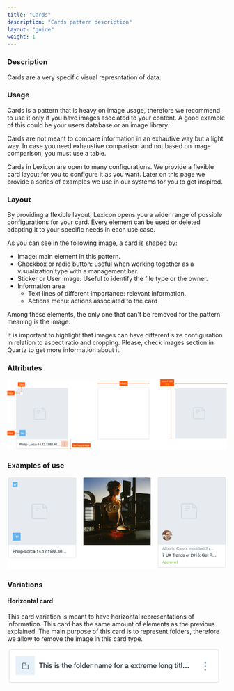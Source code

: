 ```yaml
---
title: "Cards"
description: "Cards pattern description"
layout: "guide"
weight: 1
---
```


### Description

Cards are a very specific visual represntation of data.

### Usage
Cards is a pattern that is heavy on image usage, therefore we recommend to use it only if you have images asociated to your content. A good example of this could be your users database or an image library.

Cards are not meant to compare information in an exhautive way but a light way. In case you need exhaustive comparison and not based on image comparison, you must use a table.

Cards in Lexicon are open to many configurations. We provide a flexible card layout for you to configure it as you want. Later on this page we provide a series of examples we use in our systems for you to get inspired.

### Layout
By providing a flexible layout, Lexicon opens you a wider range of possible configurations for your card. Every element can be used or deleted adapting it to your specific needs in each use case.

As you can see in the following image, a card is shaped by:
* Image: main element in this pattern.
* Checkbox or radio button: useful when working together as a visualization type with a management bar.
* Sticker or User image: Useful to identify the file type or the owner.
* Information area
	* Text lines of different importance: relevant information.
	* Actions menu: actions associated to the card

Among these elements, the only one that can't be removed for the pattern meaning is the image.

It is important to highlight that images can have different size configuration in relation to aspect ratio and cropping. Please, check images section in Quartz to get more information about it.

### Attributes

![default card layout](../../../images/cardLayout.png)

### Examples of use

![three different examples of card configuration](../../../images/cardExample.png)

### Variations

#### Horizontal card

This card variation is meant to have horizontal representations of information. This card has the same amount of elements as the previous explained. The main purpose of this card is to represent folders, therefore we allow to remove the image in this card type.

![horizontal card](../../../images/cardHorizontal.png)

